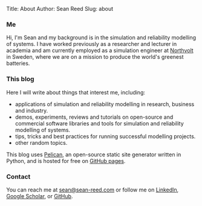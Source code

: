 Title: About
Author: Sean Reed
Slug: about
### Me
Hi, I'm Sean and my background is in the simulation and reliability modelling of systems. I have worked previously as a researcher and lecturer in academia and am currently employed as a simulation engineer at [Northvolt](https://northvolt.com/) in Sweden, where we are on a mission to produce the world's greenest batteries. 
### This blog
Here I will write about things that interest me, including:

- applications of simulation and reliability modelling in research, business and industry.
- demos, experiments, reviews and tutorials on open-source and commercial software libraries and tools for simulation and reliability modelling of systems.
- tips, tricks and best practices for running successful modelling projects.
- other random topics.

This blog uses [Pelican](https://www.getpelican.com), an open-source static site generator written in Python, and is hosted for free on [GitHub pages](https://pages.github.com/).
### Contact
You can reach me at sean@sean-reed.com or follow me on [LinkedIn](https://www.linkedin.com/in/seanreeds/), [Google Scholar](https://scholar.google.com/citations?user=42ukSDsAAAAJ), or [GitHub](https://github.com/sean-reed).